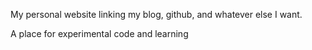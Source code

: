 My personal website linking my blog, github, and whatever else I want.

A place for experimental code and learning
